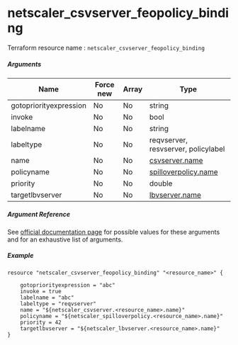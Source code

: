 # netscaler_csvserver_feopolicy_binding

Terraform resource name : ```netscaler_csvserver_feopolicy_binding```

##### Arguments

| Name | Force new | Array | Type |
|----|----|----|----|
|gotopriorityexpression|No|No|string|
|invoke|No|No|bool|
|labelname|No|No|string|
|labeltype|No|No|reqvserver, resvserver, policylabel|
|name|No|No|[csvserver.name](/doc/resources/csvserver.md)|
|policyname|No|No|[spilloverpolicy.name](/doc/resources/spilloverpolicy.md)|
|priority|No|No|double|
|targetlbvserver|No|No|[lbvserver.name](/doc/resources/lbvserver.md)|


##### Argument Reference

See [official documentation page](https://developer-docs.citrix.com/projects/netscaler-nitro-api/en/11.0/configuration/content-switching/csvserver_feopolicy_binding/csvserver_feopolicy_binding/) for possible values for these arguments and for an exhaustive list of arguments.

##### Example

```
resource "netscaler_csvserver_feopolicy_binding" "<resource_name>" {

    gotopriorityexpression = "abc"
    invoke = true
    labelname = "abc"
    labeltype = "reqvserver"
    name = "${netscaler_csvserver.<resource_name>.name}"
    policyname = "${netscaler_spilloverpolicy.<resource_name>.name}"
    priority = 42
    targetlbvserver = "${netscaler_lbvserver.<resource_name>.name}"
}
```

